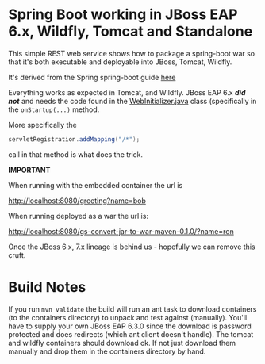 # Spring Boot working in JBoss EAP 6.x, Wildfly, Tomcat and Standalone


This simple REST web service shows how to package a spring-boot war so that it's both executable and deployable into JBoss, Tomcat, Wildfly.  

It's derived from the Spring spring-boot guide [here](https://github.com/spring-guides/gs-convert-jar-to-war-maven) 

Everything works as expected in Tomcat, and Wildfly.  JBoss EAP 6.x _**did not**_ and needs the code found in the [WebInitializer.java](src/main/java/hello/WebInitializer.java) class (specifically in the `onStartup(...)` method.

More specifically the 

```java
servletRegistration.addMapping("/*");
```
call in that method is what does the trick.

**IMPORTANT**

When running with the embedded container the url is

[http://localhost:8080/greeting?name=bob](http://localhost:8080/greeting?name=bob)

When running deployed as a war the url is:

[http://localhost:8080/gs-convert-jar-to-war-maven-0.1.0/?name=ron](http://localhost:8080/gs-convert-jar-to-war-maven-0.1.0/?name=ron)

Once the JBoss 6.x, 7.x lineage is behind us - hopefully we can remove this cruft.

# Build Notes
If you run `mvn validate` the build will run an ant task to download containers (to the containers directory)
to unpack and test against (manually).  You'll have to supply your own JBoss EAP 6.3.0 since the download
is password protected and does redirects (which ant client doesn't handle).  The tomcat and wildfly
containers should download ok.  If not just download them manually and drop them in the containers
directory by hand.


